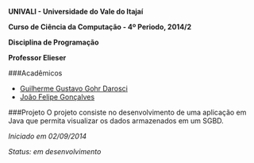 **UNIVALI - Universidade do Vale do Itajaí**

**Curso de Ciência da Computação - 4º Periodo,	2014/2**

**Disciplina de Programação**

**Professor Elieser**


###Acadêmicos

* [Guilherme Gustavo Gohr Darosci](https://github.com/Momentanius)
* [João Felipe Gonçalves](https://github.com/JFRode)


###Projeto
O projeto consiste no desenvolvimento de uma aplicação em Java que permita visualizar os dados armazenados em um SGBD.


*Iniciado em 02/09/2014*

*Status: em desenvolvimento*
